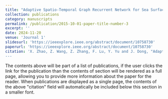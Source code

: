 ```yaml
---
title: "Adaptive Spatio-Temporal Graph Recurrent Network for Sea Surface Temperature Forecasting"
collection: publications
category: manuscripts
permalink: /publication/2015-10-01-paper-title-number-3
excerpt: ''
date: 2024-11-20
venue: 'Journal 1'
slidesurl: 'https://ieeexplore.ieee.org/abstract/document/10758730'
paperurl: 'https://ieeexplore.ieee.org/abstract/document/10758730'
citation: 'X. Zhao, Z. Wang, Z. Zhang, F. Lu, Y. Yu and J. Dong, "Adaptive Spatiotemporal Graph Recurrent Network for Sea Surface Temperature Forecasting," in IEEE Transactions on Geoscience and Remote Sensing, vol. 62, pp. 1-13, 2024, Art no. 4213013, doi: 10.1109/TGRS.2024.3502841.
---
```

The contents above will be part of a list of publications, if the user clicks the link for the publication than the contents of section will be rendered as a full page, allowing you to provide more information about the paper for the reader. When publications are displayed as a single page, the contents of the above "citation" field will automatically be included below this section in a smaller font.
